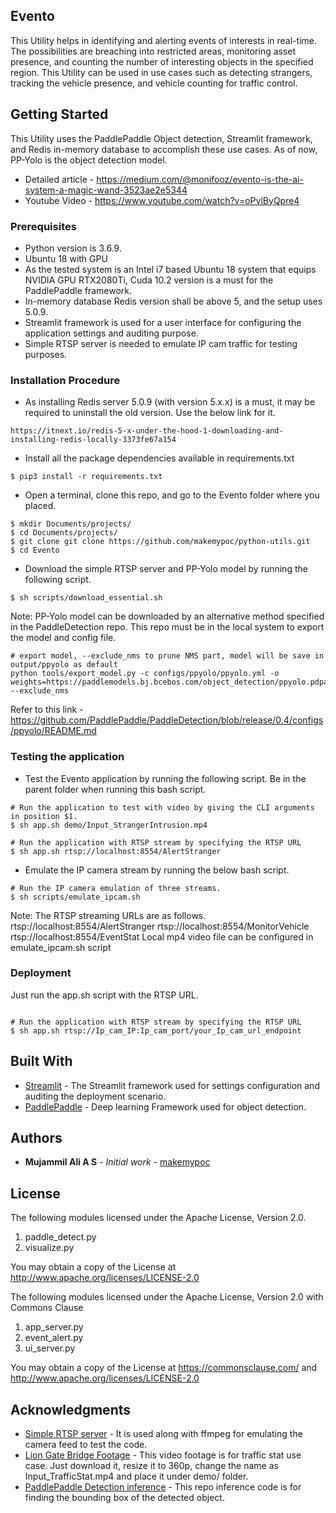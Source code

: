 ## Evento

This Utility helps in identifying and alerting events of interests in real-time.  The possibilities are breaching into restricted areas, monitoring asset presence, and counting the number of interesting objects in the specified region. This Utility can be used in use cases such as detecting strangers, tracking the vehicle presence, and vehicle counting for traffic control.

## Getting Started

This Utility uses the PaddlePaddle Object detection, Streamlit framework, and Redis in-memory database to accomplish these use cases. As of now, PP-Yolo is the object detection model.

* Detailed article - https://medium.com/@monifooz/evento-is-the-ai-system-a-magic-wand-3523ae2e5344
* Youtube Video - https://www.youtube.com/watch?v=oPvlByQpre4

### Prerequisites

* Python version is 3.6.9.  
* Ubuntu 18 with GPU
* As the tested system is an Intel i7 based Ubuntu 18 system that equips NVIDIA GPU RTX2080Ti, Cuda 10.2 version is a must for the PaddlePaddle framework. 
* In-memory database Redis version shall be above 5, and the setup uses 5.0.9. 
* Streamlit framework is used for a user interface for configuring the application settings and auditing purpose.
* Simple RTSP server is needed to emulate IP cam traffic for testing purposes.


### Installation Procedure

* As installing Redis server 5.0.9 (with version  5.x.x) is a must, it may be required to uninstall the old version. Use the below link for it.

```
https://itnext.io/redis-5-x-under-the-hood-1-downloading-and-installing-redis-locally-3373fe67a154
```
* Install all the package dependencies available in requirements.txt

```
$ pip3 install -r requirements.txt
```
* Open a terminal, clone this repo, and go to the Evento folder where you placed.
 
```
$ mkdir Documents/projects/
$ cd Documents/projects/
$ git clone git clone https://github.com/makemypoc/python-utils.git
$ cd Evento
```
* Download the simple RTSP server and PP-Yolo model by running the following script.

```
$ sh scripts/download_essential.sh
``` 
Note: PP-Yolo model can be downloaded by an alternative method specified in the PaddleDetection repo. This repo must be in the local system to export the model and config file.

```
# export model, --exclude_nms to prune NMS part, model will be save in output/ppyolo as default
python tools/export_model.py -c configs/ppyolo/ppyolo.yml -o weights=https://paddlemodels.bj.bcebos.com/object_detection/ppyolo.pdparams --exclude_nms
```

Refer to this link - https://github.com/PaddlePaddle/PaddleDetection/blob/release/0.4/configs/ppyolo/README.md

### Testing the application

* Test the Evento application by running the following script. Be in the parent folder when running this bash script.

```
# Run the application to test with video by giving the CLI arguments in position $1.
$ sh app.sh demo/Input_StrangerIntrusion.mp4

# Run the application with RTSP stream by specifying the RTSP URL
$ sh app.sh rtsp://localhost:8554/AlertStranger
```
* Emulate the IP camera stream by running the below bash script.

```
# Run the IP camera emulation of three streams.
$ sh scripts/emulate_ipcam.sh
```

Note:
The RTSP streaming URLs are as follows.
rtsp://localhost:8554/AlertStranger
rtsp://localhost:8554/MonitorVehicle
rtsp://localhost:8554/EventStat
Local mp4 video file can be configured  in emulate_ipcam.sh script
 

### Deployment

Just run the app.sh script with the RTSP URL.

```

# Run the application with RTSP stream by specifying the RTSP URL
$ sh app.sh rtsp://Ip_cam_IP:Ip_cam_port/your_Ip_cam_url_endpoint
```

## Built With

* [Streamlit](https://github.com/streamlit/streamlit) - The Streamlit framework used for settings configuration and auditing the deployment scenario.
* [PaddlePaddle](https://github.com/PaddlePaddle/PaddleDetection) - Deep learning Framework used for object detection.

## Authors

* **Mujammil Ali A S** - *Initial work* - [makemypoc](https://github.com/makemypoc)

## License

The following modules licensed under the Apache License, Version 2.0.

1. paddle_detect.py
2. visualize.py

You may obtain a copy of the License at http://www.apache.org/licenses/LICENSE-2.0

The following modules licensed under the Apache License, Version 2.0 with Commons Clause

1. app_server.py
2. event_alert.py
3. ui_server.py

You may obtain a copy of the License at https://commonsclause.com/ and http://www.apache.org/licenses/LICENSE-2.0

## Acknowledgments

* [Simple RTSP server](https://github.com/aler9/rtsp-simple-server) - It is used along with ffmpeg for emulating the camera feed to test the code.
* [Lion Gate Bridge Footage](https://www.videvo.net/video/lions-gate-bridge/4713/) - This video footage is for traffic stat use case. Just download it, resize it to 360p,  change the name as Input_TrafficStat.mp4 and place it under demo/ folder.
* [PaddlePaddle Detection inference](https://github.com/PaddlePaddle/PaddleDetection/tree/release/0.4/deploy/python) - This repo inference code is for finding the bounding box of the detected object.
